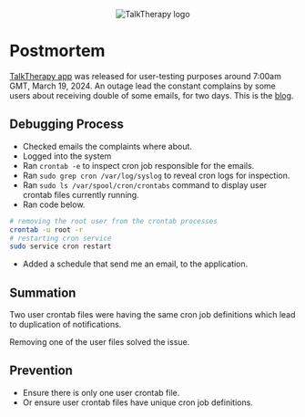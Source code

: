 <p align='center'>
<img src='https://drive.google.com/file/d/13BS3iYDnTekR2KDUcJBXfoOSkBHCZ3Cb/view?usp=sharing' alt='TalkTherapy logo'/>
</p>

# Postmortem

[TalkTherapy app](https://talktherapy.com) was released for user-testing purposes around 7:00am GMT, March 19, 2024. An outage lead the constant complains by some users about receiving double of some emails, for two days. This is the [blog](https://medium.com/@mr-robertamoah/postmortem-ae40a406aacd).

## Debugging Process

- Checked emails the complaints where about.
- Logged into the system
- Ran ```crontab -e``` to inspect cron job responsible for the emails.
- Ran ```sudo grep cron /var/log/syslog``` to reveal cron logs for inspection.
- Ran ```sudo ls /var/spool/cron/crontabs``` command to display user crontab files currently running.
- Ran code below.
```bash
# removing the root user from the crontab processes
crontab -u root -r
# restarting cron service
sudo service cron restart
```
- Added a schedule that send me an email, to the application.

## Summation

<p>
Two user crontab files were having the same cron job definitions which lead to duplication of notifications.
</p>
<p>
Removing one of the user files solved the issue.
</p>

## Prevention

- Ensure there is only one user crontab file.
- Or ensure user crontab files have unique cron job definitions.
